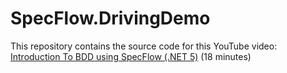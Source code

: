 # SpecFlow.DrivingDemo
This repository contains the source code for this YouTube video: [Introduction To BDD using SpecFlow (.NET 5)](https://www.youtube.com/watch?v=8KPrhBqZ-kk&amp;lc=Ugw-52C0qIk3zzNCeu14AaABAg) (18 minutes)
